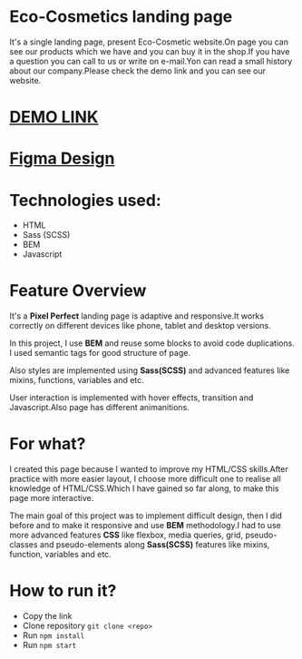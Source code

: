 # Eco-Cosmetics landing page
It's a single landing page, present Eco-Cosmetic website.On page you can see our products which we have and you can buy it in the shop.If you have a question you can call to us or write on e-mail.Yon can read a small history about our company.Please check the demo link and you can see our website.

# [DEMO LINK](https://FallenMAD.github.io/Eco__Cosmetics/)
# [Figma Design](https://www.figma.com/design/Fz588JKGuPS2Bk21De4KE5/Brand-of-eco-cosmetics-_FE-students?node-id=21779-631&t=vQj8N6osyIdZYLfq-0)

# Technologies used:
  - HTML
  - Sass (SCSS)
  - BEM
  - Javascript

# Feature Overview
  It's a **Pixel Perfect** landing page is adaptive and responsive.It works correctly on different devices like phone, tablet and desktop versions.

  In this project, I use **BEM** and reuse some blocks to avoid code duplications. I used semantic tags for good structure of page.

  Also styles are implemented using **Sass(SCSS)** and advanced features like mixins, functions, variables and etc.

  User interaction is implemented with hover effects, transition and Javascript.Also page has different animanitions.


# For what?
  I created this page because I wanted to improve my HTML/CSS skills.After practice with more easier layout, I choose more difficult one to realise all knowledge of HTML/CSS.Which I have gained so far along, to make this page more interactive.

  The main goal of this project was to implement difficult design, then I did before and to make it responsive and use **BEM** methodology.I had to use more advanced features **CSS** like flexbox, media queries, grid, pseudo-classes and pseudo-elements along **Sass(SCSS)** features like mixins, function, variables and etc.

# How to run it?
  - Copy the link
  - Clone repository ```git clone <repo>```
  - Run ```npm install```
  - Run ```npm start```

